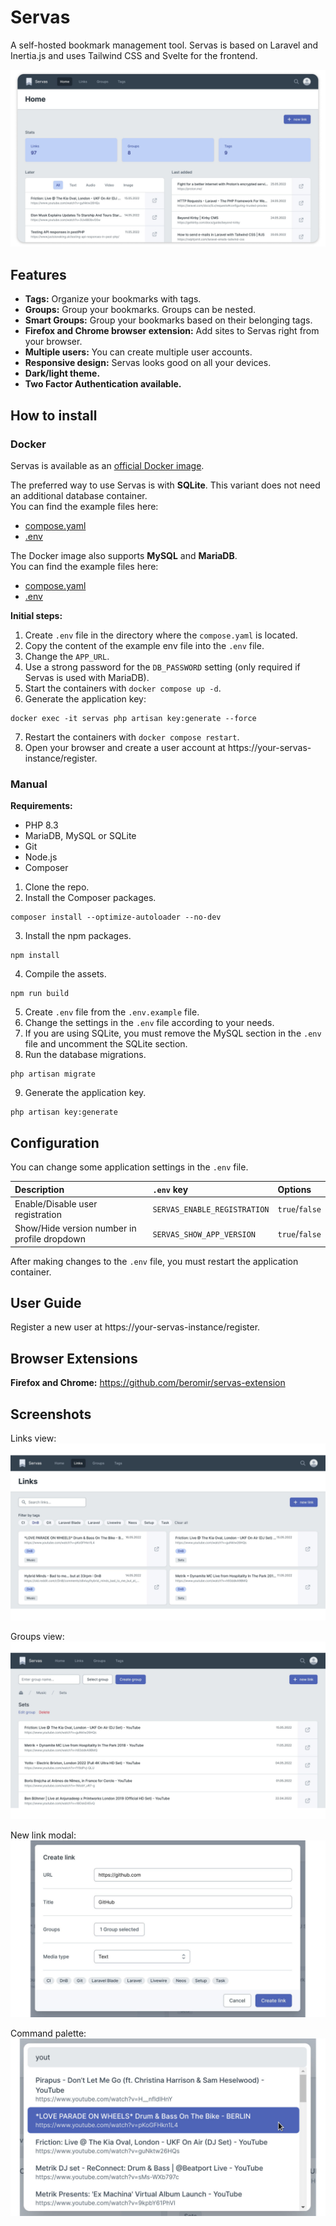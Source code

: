 # Servas 

A self-hosted bookmark management tool.
Servas is based on Laravel and Inertia.js and uses Tailwind CSS and Svelte for the frontend.

![](./docs/images/home.png "Home view")

## Features

- **Tags:** Organize your bookmarks with tags.
- **Groups:** Group your bookmarks. Groups can be nested.
- **Smart Groups:** Group your bookmarks based on their belonging tags.
- **Firefox and Chrome browser extension:** Add sites to Servas right from your browser.
- **Multiple users:** You can create multiple user accounts.
- **Responsive design:** Servas looks good on all your devices.
- **Dark/light theme.**
- **Two Factor Authentication available.**

## How to install

### Docker

Servas is available as an [official Docker image](https://hub.docker.com/r/beromir/servas).

The preferred way to use Servas is with **SQLite**. This variant does not need an additional database container.  
You can find the example files here:

- [compose.yaml](docker/compose.prod.yaml)
- [.env](docker/.env.prod.example)

The Docker image also supports **MySQL** and **MariaDB**.  
You can find the example files here:

- [compose.yaml](docker/mariadb-example/compose.prod.yaml)
- [.env](docker/mariadb-example/.env.prod.example)

**Initial steps:**

1. Create `.env` file in the directory where the `compose.yaml` is located.
2. Copy the content of the example env file into the `.env` file.
3. Change the `APP_URL`.
4. Use a strong password for the `DB_PASSWORD` setting (only required if Servas is used with MariaDB).
5. Start the containers with `docker compose up -d`.
6. Generate the application key:

```shell
docker exec -it servas php artisan key:generate --force
```

7. Restart the containers with `docker compose restart`.
8. Open your browser and create a user account at https://your-servas-instance/register.

### Manual

**Requirements:**

- PHP 8.3
- MariaDB, MySQL or SQLite
- Git
- Node.js
- Composer

1. Clone the repo.
2. Install the Composer packages.

```shell
composer install --optimize-autoloader --no-dev
```

3. Install the npm packages.

```shell
npm install
```

4. Compile the assets.

```shell
npm run build
```

5. Create `.env` file from the `.env.example` file.
6. Change the settings in the `.env` file according to your needs.
7. If you are using SQLite, you must remove the MySQL section in the `.env` file and uncomment the SQLite section.
8. Run the database migrations.

```shell
php artisan migrate
```

9. Generate the application key.

```shell
php artisan key:generate
```

## Configuration

You can change some application settings in the `.env` file.

| Description                                  | `.env` key                   | Options        |
|:---------------------------------------------|:-----------------------------|:---------------|
| Enable/Disable user registration             | `SERVAS_ENABLE_REGISTRATION` | `true`/`false` |
| Show/Hide version number in profile dropdown | `SERVAS_SHOW_APP_VERSION`    | `true`/`false` |

After making changes to the `.env` file, you must restart the application container.

## User Guide

Register a new user at https://your-servas-instance/register.

## Browser Extensions

**Firefox and Chrome:** https://github.com/beromir/servas-extension

## Screenshots

Links view:
![](./docs/images/links.png "Links view")

Groups view:
![](./docs/images/groups.png "Groups view")

New link modal:
![](./docs/images/new-link.png "New link modal")

Command palette:
![](./docs/images/command-palette.png "Command palette")
